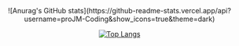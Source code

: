 <center>
![Anurag's GitHub stats](https://github-readme-stats.vercel.app/api?username=proJM-Coding&show_icons=true&theme=dark) 

[![Top Langs](https://github-readme-stats.vercel.app/api/top-langs/?username=proJM-Coding&layout=compact&theme=dark)](https://github.com/anuraghazra/github-readme-stats)
</center>
